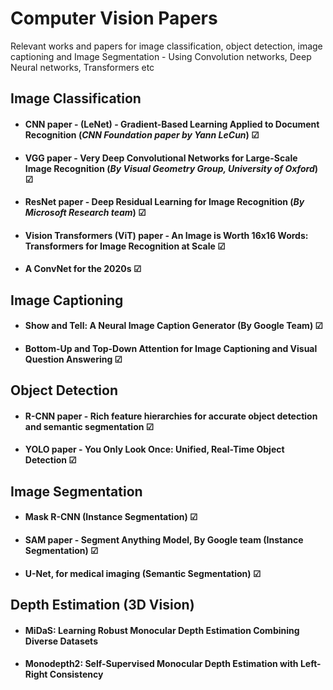 # Computer Vision Papers
Relevant works and papers for image classification, object detection, image captioning and Image Segmentation - Using Convolution networks, Deep Neural networks, Transformers etc

## Image Classification
- #### CNN paper - (LeNet) - Gradient-Based Learning Applied to Document Recognition (_CNN Foundation paper by Yann LeCun_) ☑
- #### VGG paper - Very Deep Convolutional Networks for Large-Scale Image Recognition (_By Visual Geometry Group, University of Oxford_) ☑
- #### ResNet paper - Deep Residual Learning for Image Recognition (_By Microsoft Research team_) ☑
- #### Vision Transformers (ViT) paper - An Image is Worth 16x16 Words: Transformers for Image Recognition at Scale ☑
- #### A ConvNet for the 2020s ☑
  

## Image Captioning
- #### Show and Tell: A Neural Image Caption Generator (By Google Team) ☑
- #### Bottom-Up and Top-Down Attention for Image Captioning and Visual Question Answering ☑


## Object Detection
- #### R-CNN paper - Rich feature hierarchies for accurate object detection and semantic segmentation ☑
- #### YOLO paper - You Only Look Once: Unified, Real-Time Object Detection ☑


## Image Segmentation
- #### Mask R-CNN (Instance Segmentation) ☑
- #### SAM paper - Segment Anything Model, By Google team (Instance Segmentation) ☑
- #### U-Net, for medical imaging (Semantic Segmentation) ☑


## Depth Estimation (3D Vision)
- #### MiDaS: Learning Robust Monocular Depth Estimation Combining Diverse Datasets
- #### Monodepth2: Self-Supervised Monocular Depth Estimation with Left-Right Consistency
